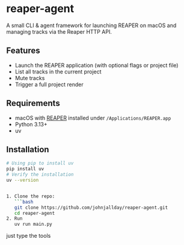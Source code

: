 # reaper-agent

A small CLI & agent framework for launching REAPER on macOS and managing tracks via the Reaper HTTP API.

## Features

- Launch the REAPER application (with optional flags or project file)
- List all tracks in the current project
- Mute tracks
- Trigger a full project render

## Requirements

- macOS with [REAPER](https://www.reaper.fm/) installed under `/Applications/REAPER.app`  
- Python 3.13+
- uv

## Installation
```bash
# Using pip to install uv
pip install uv 
# Verify the installation
uv --version


1. Clone the repo:
   ```bash
   git clone https://github.com/johnjallday/reaper-agent.git
   cd reaper-agent
2. Run
   uv run main.py 
   ```
   
just type the tools
